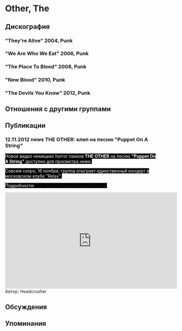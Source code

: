 # Other, The



## Дискография

### "They're Alive" 2004, Punk



### "We Are Who We Eat" 2006, Punk



### "The Place To Bleed" 2008, Punk



### "New Blood" 2010, Punk



### "The Devils You Know" 2012, Punk




## Отношения с другими группами


## Публикации

### 12.11.2012 news THE OTHER: клип на песню &quot;Puppet On A String&quot;

<P><FONT style="BACKGROUND-COLOR: #000000" color=#ffffff>Новое видео немецких horror панков <STRONG>THE OTHER</STRONG> на песню <STRONG>"Puppet On A String"</STRONG> доступно для просмотра ниже.</FONT></P>
<P><FONT style="BACKGROUND-COLOR: #000000" color=#ffffff>Совсем скоро, 16 ноября, группа отыграет единственный концерт в московском клубе "Relax". </FONT></P>
<P><FONT style="BACKGROUND-COLOR: #000000" color=#ffffff>Подробности: <A href="/ru/shows/">http://musica.mustdie.ru/ru/shows/</A></FONT></P>
<CENTER><IFRAME height=315 src="http://www.youtube.com/embed/2YvRTkHDRAI" frameBorder=0 width=560 allowfullscreen></IFRAME></CENTER>
Автор: Headcrusher


## Обсуждения


## Упоминания

